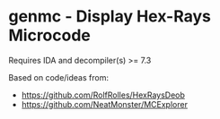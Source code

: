 # genmc - Display Hex-Rays Microcode

Requires IDA and decompiler(s) >= 7.3

Based on code/ideas from:
- https://github.com/RolfRolles/HexRaysDeob
- https://github.com/NeatMonster/MCExplorer